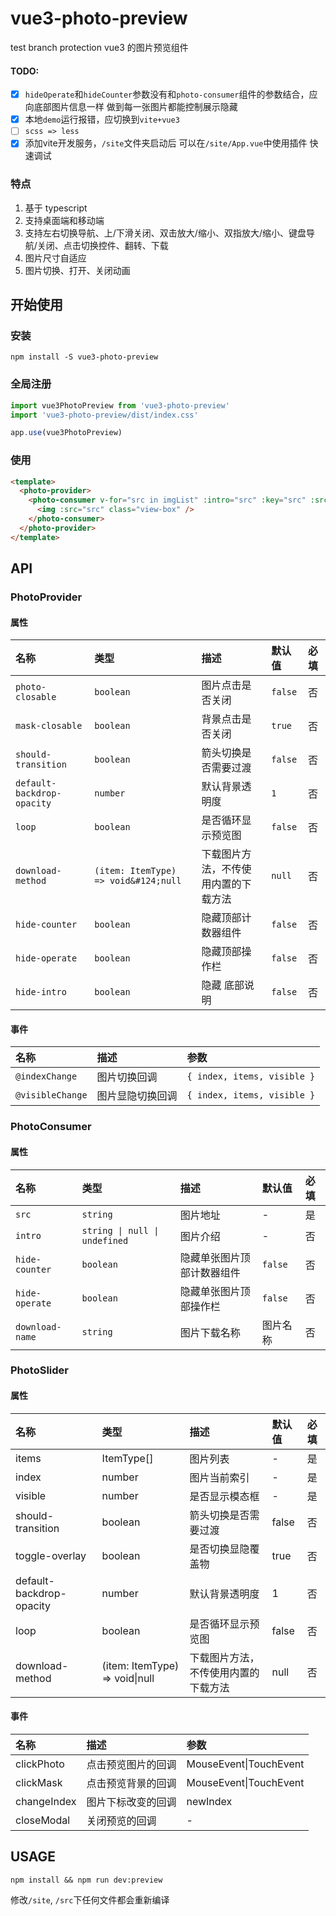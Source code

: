 # vue3-photo-preview
test branch protection
vue3 的图片预览组件

#### TODO:

- [x] `hideOperate`和`hideCounter`参数没有和`photo-consumer`组件的参数结合，应向底部图片信息一样 做到每一张图片都能控制展示隐藏
- [x] 本地`demo`运行报错，应切换到`vite+vue3`
- [ ] `scss => less`
- [x] 添加vite开发服务，`/site`文件夹启动后 可以在`/site/App.vue`中使用插件 快速调试

### 特点

1. 基于 typescript
2. 支持桌面端和移动端
3. 支持左右切换导航、上/下滑关闭、双击放大/缩小、双指放大/缩小、键盘导航/关闭、点击切换控件、翻转、下载
4. 图片尺寸自适应
5. 图片切换、打开、关闭动画

## 开始使用

### 安装

```
npm install -S vue3-photo-preview
```

### 全局注册

```js
import vue3PhotoPreview from 'vue3-photo-preview'
import 'vue3-photo-preview/dist/index.css'

app.use(vue3PhotoPreview)
```

### 使用

```html
<template>
  <photo-provider>
    <photo-consumer v-for="src in imgList" :intro="src" :key="src" :src="src">
      <img :src="src" class="view-box" />
    </photo-consumer>
  </photo-provider>
</template>
```

## API

### PhotoProvider

#### 属性

| 名称                       | 类型                                 | 描述                                 | 默认值  | 必填 |
| :------------------------- | :----------------------------------- | :----------------------------------- | :------ | :--- |
| `photo-closable`           | `boolean`                            | 图片点击是否关闭                     | `false` | 否   |
| `mask-closable`            | `boolean`                            | 背景点击是否关闭                     | `true`  | 否   |
| `should-transition`        | `boolean`                            | 箭头切换是否需要过渡                 | `false` | 否   |
| `default-backdrop-opacity` | `number`                             | 默认背景透明度                       | `1`     | 否   |
| `loop`                     | `boolean`                            | 是否循环显示预览图                   | `false` | 否   |
| `download-method`          | `(item: ItemType) => void&#124;null` | 下载图片方法，不传使用内置的下载方法 | `null`  | 否   |
| `hide-counter`             | `boolean`                            | 隐藏顶部计数器组件                   | `false` | 否   |
| `hide-operate`             | `boolean`                            | 隐藏顶部操作栏                       | `false` | 否   |
| `hide-intro`               | `boolean`                            | 隐藏 底部说明                        | `false` | 否   |

#### 事件

| 名称             | 描述             | 参数                        |
| :--------------- | :--------------- | :-------------------------- |
| `@indexChange`   | 图片切换回调     | `{ index, items, visible }` |
| `@visibleChange` | 图片显隐切换回调 | `{ index, items, visible }` |

### PhotoConsumer

#### 属性

| 名称            | 类型                          | 描述                       | 默认值   | 必填 |
| :-------------- | :---------------------------- | :------------------------- | :------- | :--- |
| `src`           | `string`                      | 图片地址                   | -        | 是   |
| `intro`         | `string \| null \| undefined` | 图片介绍                   | -        | 否   |
| `hide-counter`  | `boolean`                     | 隐藏单张图片顶部计数器组件 | `false`  | 否   |
| `hide-operate`  | `boolean`                     | 隐藏单张图片顶部操作栏     | `false`  | 否   |
| `download-name` | `string`                      | 图片下载名称               | 图片名称 | 否   |

### PhotoSlider

#### 属性

| 名称                     | 类型                               | 描述                                 | 默认值 | 必填 |
| :----------------------- | :--------------------------------- | :----------------------------------- | :----- | :--- |
| items                    | ItemType[]                         | 图片列表                             | -      | 是   |
| index                    | number                             | 图片当前索引                         | -      | 是   |
| visible                  | number                             | 是否显示模态框                       | -      | 是   |
| should-transition        | boolean                            | 箭头切换是否需要过渡                 | false  | 否   |
| toggle-overlay           | boolean                            | 是否切换显隐覆盖物                   | true   | 否   |
| default-backdrop-opacity | number                             | 默认背景透明度                       | 1      | 否   |
| loop                     | boolean                            | 是否循环显示预览图                   | false  | 否   |
| download-method          | (item: ItemType) => void&#124;null | 下载图片方法，不传使用内置的下载方法 | null   | 否   |

#### 事件

| 名称        | 描述               | 参数                       |
| :---------- | :----------------- | :------------------------- |
| clickPhoto  | 点击预览图片的回调 | MouseEvent&#124;TouchEvent |
| clickMask   | 点击预览背景的回调 | MouseEvent&#124;TouchEvent |
| changeIndex | 图片下标改变的回调 | newIndex                   |
| closeModal  | 关闭预览的回调     | -                          |

## USAGE

`npm install && npm run dev:preview`

修改`/site`, `/src`下任何文件都会重新编译
